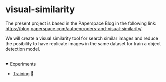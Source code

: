 # visual-similarity

The present project is based in the Paperspace Blog in the following link: https://blog.paperspace.com/autoencoders-and-visual-similarity/.

We will create a visual similarity tool for search similar images and reduce the posibility to have replicate images in the same dataset for train a object detection model.

</div>

<br>
<details open>
<summary>Experiments</summary>

- [Training](https://github.com/msepulvedagodoy/visual-similarity/wiki/Training-and-inference-with-Colab) 🌟

</details>

